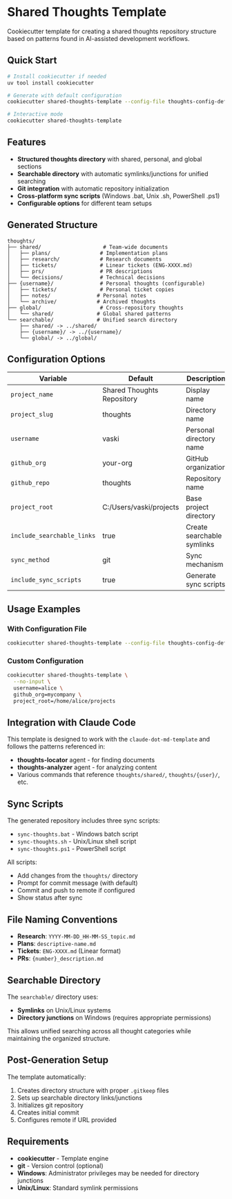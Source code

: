 # Shared Thoughts Template

Cookiecutter template for creating a shared thoughts repository structure based on patterns found in AI-assisted development workflows.

## Quick Start

```bash
# Install cookiecutter if needed
uv tool install cookiecutter

# Generate with default configuration
cookiecutter shared-thoughts-template --config-file thoughts-config-default.yaml

# Interactive mode
cookiecutter shared-thoughts-template
```

## Features

- **Structured thoughts directory** with shared, personal, and global sections
- **Searchable directory** with automatic symlinks/junctions for unified searching
- **Git integration** with automatic repository initialization
- **Cross-platform sync scripts** (Windows .bat, Unix .sh, PowerShell .ps1)
- **Configurable options** for different team setups

## Generated Structure

```
thoughts/
├── shared/                    # Team-wide documents
│   ├── plans/                # Implementation plans
│   ├── research/             # Research documents  
│   ├── tickets/              # Linear tickets (ENG-XXXX.md)
│   ├── prs/                  # PR descriptions
│   └── decisions/            # Technical decisions
├── {username}/               # Personal thoughts (configurable)
│   ├── tickets/              # Personal ticket copies
│   ├── notes/               # Personal notes
│   └── archive/             # Archived thoughts
├── global/                   # Cross-repository thoughts
│   └── shared/              # Global shared patterns
└── searchable/              # Unified search directory
    ├── shared/ -> ../shared/
    ├── {username}/ -> ../{username}/
    └── global/ -> ../global/
```

## Configuration Options

| Variable | Default | Description |
|----------|---------|-------------|
| `project_name` | Shared Thoughts Repository | Display name |
| `project_slug` | thoughts | Directory name |
| `username` | vaski | Personal directory name |
| `github_org` | your-org | GitHub organization |
| `github_repo` | thoughts | Repository name |
| `project_root` | C:/Users/vaski/projects | Base project directory |
| `include_searchable_links` | true | Create searchable symlinks |
| `sync_method` | git | Sync mechanism |
| `include_sync_scripts` | true | Generate sync scripts |

## Usage Examples

### With Configuration File
```bash
cookiecutter shared-thoughts-template --config-file thoughts-config-default.yaml --output-dir ~/projects
```

### Custom Configuration
```bash
cookiecutter shared-thoughts-template \
  --no-input \
  username=alice \
  github_org=mycompany \
  project_root=/home/alice/projects
```

## Integration with Claude Code

This template is designed to work with the `claude-dot-md-template` and follows the patterns referenced in:

- **thoughts-locator** agent - for finding documents
- **thoughts-analyzer** agent - for analyzing content  
- Various commands that reference `thoughts/shared/`, `thoughts/{user}/`, etc.

## Sync Scripts

The generated repository includes three sync scripts:

- `sync-thoughts.bat` - Windows batch script
- `sync-thoughts.sh` - Unix/Linux shell script  
- `sync-thoughts.ps1` - PowerShell script

All scripts:
- Add changes from the `thoughts/` directory
- Prompt for commit message (with default)
- Commit and push to remote if configured
- Show status after sync

## File Naming Conventions

- **Research**: `YYYY-MM-DD_HH-MM-SS_topic.md`
- **Plans**: `descriptive-name.md`
- **Tickets**: `ENG-XXXX.md` (Linear format)
- **PRs**: `{number}_description.md`

## Searchable Directory

The `searchable/` directory uses:
- **Symlinks** on Unix/Linux systems
- **Directory junctions** on Windows (requires appropriate permissions)

This allows unified searching across all thought categories while maintaining the organized structure.

## Post-Generation Setup

The template automatically:
1. Creates directory structure with proper `.gitkeep` files
2. Sets up searchable directory links/junctions
3. Initializes git repository
4. Creates initial commit
5. Configures remote if URL provided

## Requirements

- **cookiecutter** - Template engine
- **git** - Version control (optional)
- **Windows**: Administrator privileges may be needed for directory junctions
- **Unix/Linux**: Standard symlink permissions